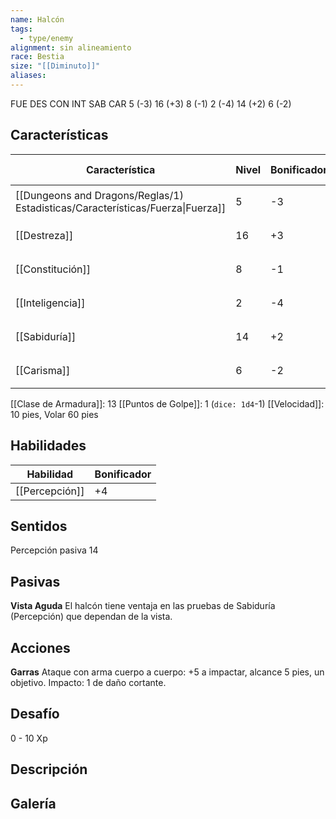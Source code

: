 ```yaml
---
name: Halcón
tags:
  - type/enemy
alignment: sin alineamiento
race: Bestia
size: "[[Diminuto]]"
aliases:
---
```


FUE DES CON INT SAB CAR
5 (-3) 16 (+3) 8 (-1) 2 (-4) 14 (+2) 6 (-2)


## Características

| Característica                                                                 | Nivel | Bonificador | Lanzar dado      |
| ------------------------------------------------------------------------------ | ----- | ----------- | ---------------- |
| [[Dungeons and Dragons/Reglas/1) Estadisticas/Características/Fuerza\|Fuerza]] | 5     | -3          | `dice: 1d20 + 0` |
| [[Destreza]]                                                                   | 16    | +3          | `dice: 1d20 + 0` |
| [[Constitución]]                                                               | 8     | -1          | `dice: 1d20 + 0` |
| [[Inteligencia]]                                                               | 2     | -4          | `dice: 1d20 + 0` |
| [[Sabiduría]]                                                                  | 14    | +2          | `dice: 1d20 + 0` |
| [[Carisma]]                                                                    | 6     | -2          | `dice: 1d20 + 0` |

[[Clase de Armadura]]: 13
[[Puntos de Golpe]]: 1 (`dice: 1d4`-1)
[[Velocidad]]: 10 pies, Volar 60 pies

## Habilidades

| Habilidad      | Bonificador |
| -------------- | ----------- |
| [[Percepción]] | +4          |

## Sentidos

Percepción pasiva 14

## Pasivas

**Vista Aguda**
El halcón tiene ventaja en las pruebas de Sabiduría (Percepción) que dependan de la vista.

## Acciones

**Garras**
Ataque con arma cuerpo a cuerpo: +5 a impactar, alcance 5 pies, un objetivo. 
Impacto: 1 de daño cortante.

## Desafío

0 - 10 Xp

## Descripción


## Galería


